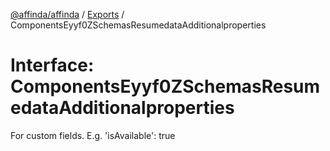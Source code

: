 [@affinda/affinda](../README.md) / [Exports](../modules.md) / ComponentsEyyf0ZSchemasResumedataAdditionalproperties

# Interface: ComponentsEyyf0ZSchemasResumedataAdditionalproperties

For custom fields. E.g. 'isAvailable': true

